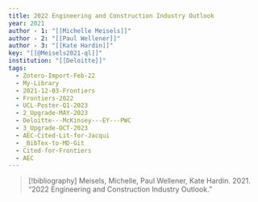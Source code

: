 ```yaml
---
title: 2022 Engineering and Construction Industry Outlook
year: 2021
author - 1: "[[Michelle Meisels]]"
author - 2: "[[Paul Wellener]]"
author - 3: "[[Kate Hardin]]"
key: "[[@Meisels2021-ql]]"
institution: "[[Deloitte]]"
tags:
  - Zotero-Import-Feb-22
  - My-Library
  - 2021-12-03-Frontiers
  - Frontiers-2022
  - UCL-Poster-Q1-2023
  - 2_Upgrade-MAY-2023
  - Deloitte---McKinsey---EY---PWC
  - 3_Upgrade-OCT-2023
  - AEC-Cited-Lit-for-Jacqui
  - _BibTex-to-MD-Git
  - Cited-for-Frontiers
  - AEC
---
```


> [!bibliography]
> Meisels, Michelle, Paul Wellener, Kate Hardin. 2021. “2022 Engineering and Construction Industry Outlook.”